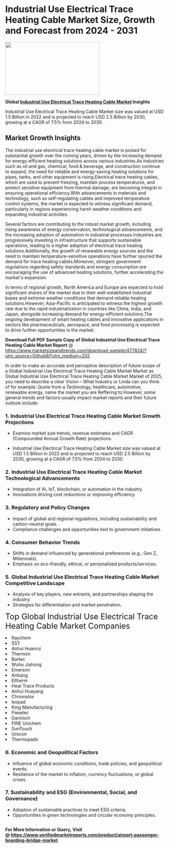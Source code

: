 <H1>Industrial Use Electrical Trace Heating Cable Market Size, Growth and Forecast from 2024 - 2031</H1><img class="aligncenter size-medium wp-image-584254" src="https://thirdeyenews.in/wp-content/uploads/2024/09/Global-Market-Research-300x168.jpeg" alt="" width="300" height="168" /><p><strong>Global&nbsp;<a href="https://www.marketsizeandtrends.com/download-sample/477824/?utm_source=Github8j?utm_medium=202">Industrial Use Electrical Trace Heating Cable Market</a> Insights</strong></p><p>Industrial Use Electrical Trace Heating Cable Market size was valued at USD 1.5 Billion in 2022 and is projected to reach USD 2.5 Billion by 2030, growing at a CAGR of 7.5% from 2024 to 2030.</p><p><h2>Market Growth Insights</h2> <p>The industrial use electrical trace heating cable market is poised for substantial growth over the coming years, driven by the increasing demand for energy-efficient heating solutions across various industries.As industries such as oil and gas, chemical, food & beverage, and construction continue to expand, the need for reliable and energy-saving heating solutions for pipes, tanks, and other equipment is rising.Electrical trace heating cables, which are used to prevent freezing, maintain process temperatures, and protect sensitive equipment from thermal damage, are becoming integral in ensuring operational efficiency.With advancements in materials and technology, such as self-regulating cables and improved temperature control systems, the market is expected to witness significant demand, particularly in regions experiencing harsh weather conditions and expanding industrial activities.</p> <p>Several factors are contributing to the robust market growth, including rising awareness of energy conservation, technological advancements, and the increasing adoption of automation in industrial processes.Industries are progressively investing in infrastructure that supports sustainable operations, leading to a higher adoption of electrical trace heating solutions.Additionally, the growth of renewable energy sources and the need to maintain temperature-sensitive operations have further spurred the demand for trace heating cables.Moreover, stringent government regulations regarding safety standards and energy consumption are encouraging the use of advanced heating solutions, further accelerating the market's expansion.</p> <p>In terms of regional growth, North America and Europe are expected to hold significant shares of the market due to their well-established industrial bases and extreme weather conditions that demand reliable heating solutions.However, Asia-Pacific is anticipated to witness the highest growth rate due to the rapid industrialization in countries like China, India, and Japan, alongside increasing demand for energy-efficient solutions.The ongoing development of smart heating cables and innovative applications in sectors like pharmaceuticals, aerospace, and food processing is expected to drive further opportunities in the market.</p> <p><span class=""><strong>Download Full PDF Sample Copy of Global Industrial Use Electrical Trace Heating Cable Market Report</strong> @ <a href="https://www.marketsizeandtrends.com/download-sample/477824/?utm_source=Github8j?utm_medium=202" target="_blank">https://www.marketsizeandtrends.com/download-sample/477824/?utm_source=Github8j?utm_medium=202</a></span></p><p>In order to make an accurate and perceptive description of future scope of a Global&nbsp;Industrial Use Electrical Trace Heating Cable Market Market as Global&nbsp;Industrial Use Electrical Trace Heating Cable Market Market of 2025, you need to describe a clear Vision &ndash; What Industry or Linda can you think of for example: Quote from a Technology, healthcare, automotive, renewable energy, name the market you are Reffering to.However, some general trends and factors usually impact market reports and their future outlook include:</p><h3>1.&nbsp;<strong>Industrial Use Electrical Trace Heating Cable Market Growth Projections</strong></h3><ul><li>Examine market size trends, revenue estimates and CAGR (Compounded Annual Growth Rate) projections.</li><li><p>Industrial Use Electrical Trace Heating Cable Market size was valued at USD 1.5 Billion in 2022 and is projected to reach USD 2.5 Billion by 2030, growing at a CAGR of 7.5% from 2024 to 2030.</p></li></ul><h3>2.&nbsp;<strong>Industrial Use Electrical Trace Heating Cable Market Technological Advancements</strong></h3><ul><li>Integration of AI, IoT, blockchain, or automation in the industry.</li><li>Innovations driving cost reductions or improving efficiency.</li></ul><h3>3.&nbsp;<strong>Regulatory and Policy Changes</strong></h3><ul><li>Impact of global and regional regulations, including sustainability and carbon-neutral goals.</li><li>Compliance challenges and opportunities tied to government initiatives.</li></ul><h3>4.&nbsp;<strong>Consumer Behavior Trends</strong></h3><ul><li>Shifts in demand influenced by generational preferences (e.g., Gen Z, Millennials).</li><li>Emphasis on eco-friendly, ethical, or personalized products/services.</li></ul><h3>5.&nbsp;<strong>Global Industrial Use Electrical Trace Heating Cable Market Competitive Landscape</strong></h3><ul><li>Analysis of key players, new entrants, and partnerships shaping the industry.</li><li>Strategies for differentiation and market penetration.</li></ul><p data-pm-slice="1 1 []"><span style="color: inherit; font-family: inherit; font-size: 25px;">Top Global Industrial Use Electrical Trace Heating Cable Market Companies</span></p><div class="" data-test-id=""><p><li>Raychem</li><li> SST</li><li> Anhui Huanrui</li><li> Thermon</li><li> Bartec</li><li> Wuhu Jiahong</li><li> Emerson</li><li> Anbang</li><li> Eltherm</li><li> Heat Trace Products</li><li> Anhui Huayang</li><li> Chromalox</li><li> Isopad</li><li> King Manufacturing</li><li> Flexelec</li><li> Garnisch</li><li> FINE Unichem</li><li> SunTouch</li><li> Urecon</li><li> Thermopads</li></p></div><h3>6.&nbsp;<strong>Economic and Geopolitical Factors</strong></h3><ul><li>Influence of global economic conditions, trade policies, and geopolitical events.</li><li>Resilience of the market to inflation, currency fluctuations, or global crises.</li></ul><h3>7.&nbsp;<strong>Sustainability and ESG (Environmental, Social, and Governance)</strong></h3><ul><li>Adoption of sustainable practices to meet ESG criteria.</li><li>Opportunities in green technologies and circular economy principles.</li></ul><h2><strong style="font-size: 14px;">For More Information or Query, Visit @&nbsp;</strong><a style="background-color: #ffffff; font-size: 14px;" href="https://www.marketsizeandtrends.com/report/industrial-use-electrical-trace-heating-cable-market/" target="_blank">https://www.verifiedmarketreports.com/product/airport-passenger-boarding-bridge-market</a></h2>